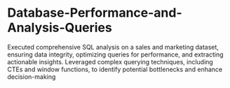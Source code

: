 # Database-Performance-and-Analysis-Queries
Executed comprehensive SQL analysis on a sales and marketing dataset, ensuring data integrity, optimizing queries for performance, and extracting actionable insights.  Leveraged complex querying techniques, including CTEs and window functions, to identify potential bottlenecks and enhance decision-making
